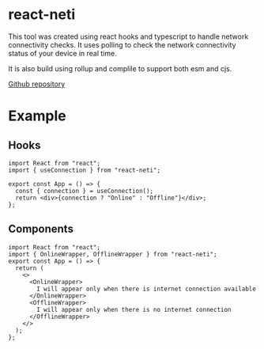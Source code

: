 # react-neti

This tool was created using react hooks and typescript to handle network connectivity checks.
It uses polling to check the network connectivity status of your device in real time.

It is also build using rollup and complile to support both esm and cjs.

[Github repository](https://github.com/Humed-Muhammad/react-net)

# Example

## Hooks

```tsx
import React from "react";
import { useConnection } from "react-neti";

export const App = () => {
  const { connection } = useConnection();
  return <div>{connection ? "Online" : "Offline"}</div>;
};
```

## Components

```tsx
import React from "react";
import { OnlineWrapper, OfflineWrapper } from "react-neti";
export const App = () => {
  return (
    <>
      <OnlineWrapper>
        I will appear only when there is internet connection available
      </OnlineWrapper>
      <OfflineWrapper>
        I will appear only when there is no internet connection
      </OfflineWrapper>
    </>
  );
};
```
